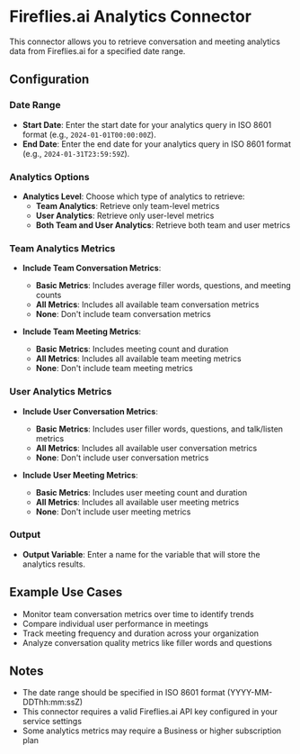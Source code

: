 # Fireflies.ai Analytics Connector

This connector allows you to retrieve conversation and meeting analytics data from Fireflies.ai for a specified date range.

## Configuration

### Date Range
- **Start Date**: Enter the start date for your analytics query in ISO 8601 format (e.g., `2024-01-01T00:00:00Z`).
- **End Date**: Enter the end date for your analytics query in ISO 8601 format (e.g., `2024-01-31T23:59:59Z`).

### Analytics Options
- **Analytics Level**: Choose which type of analytics to retrieve:
  - **Team Analytics**: Retrieve only team-level metrics
  - **User Analytics**: Retrieve only user-level metrics
  - **Both Team and User Analytics**: Retrieve both team and user metrics

### Team Analytics Metrics
- **Include Team Conversation Metrics**:
  - **Basic Metrics**: Includes average filler words, questions, and meeting counts
  - **All Metrics**: Includes all available team conversation metrics
  - **None**: Don't include team conversation metrics
  
- **Include Team Meeting Metrics**:
  - **Basic Metrics**: Includes meeting count and duration
  - **All Metrics**: Includes all available team meeting metrics
  - **None**: Don't include team meeting metrics

### User Analytics Metrics
- **Include User Conversation Metrics**:
  - **Basic Metrics**: Includes user filler words, questions, and talk/listen metrics
  - **All Metrics**: Includes all available user conversation metrics
  - **None**: Don't include user conversation metrics
  
- **Include User Meeting Metrics**:
  - **Basic Metrics**: Includes user meeting count and duration
  - **All Metrics**: Includes all available user meeting metrics
  - **None**: Don't include user meeting metrics

### Output
- **Output Variable**: Enter a name for the variable that will store the analytics results.

## Example Use Cases

- Monitor team conversation metrics over time to identify trends
- Compare individual user performance in meetings
- Track meeting frequency and duration across your organization
- Analyze conversation quality metrics like filler words and questions

## Notes

- The date range should be specified in ISO 8601 format (YYYY-MM-DDThh:mm:ssZ)
- This connector requires a valid Fireflies.ai API key configured in your service settings
- Some analytics metrics may require a Business or higher subscription plan